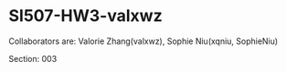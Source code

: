 # SI507-HW3-valxwz

Collaborators are: Valorie Zhang(valxwz), Sophie Niu(xqniu, SophieNiu)

Section: 003



